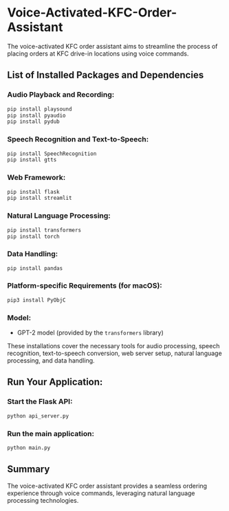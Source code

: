 # Voice-Activated-KFC-Order-Assistant

The voice-activated KFC order assistant aims to streamline the process of placing orders at KFC drive-in locations using voice commands.

## List of Installed Packages and Dependencies

### Audio Playback and Recording:
```bash
pip install playsound
pip install pyaudio
pip install pydub
```

### Speech Recognition and Text-to-Speech:
```bash
pip install SpeechRecognition
pip install gtts
```

### Web Framework:
```bash
pip install flask
pip install streamlit
```

### Natural Language Processing:
```bash
pip install transformers
pip install torch
```

### Data Handling:
```bash
pip install pandas
```

### Platform-specific Requirements (for macOS):
```bash
pip3 install PyObjC
```

### Model:
- GPT-2 model (provided by the `transformers` library)

These installations cover the necessary tools for audio processing, speech recognition, text-to-speech conversion, web server setup, natural language processing, and data handling.

## Run Your Application:

### Start the Flask API:
```bash
python api_server.py
```

### Run the main application:
```bash
python main.py
```

## Summary

The voice-activated KFC order assistant provides a seamless ordering experience through voice commands, leveraging natural language processing technologies.
```
